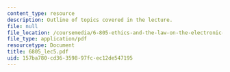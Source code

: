 ```yaml
---
content_type: resource
description: Outline of topics covered in the lecture.
file: null
file_location: /coursemedia/6-805-ethics-and-the-law-on-the-electronic-frontier-fall-2005/157ba780cd36359897fcec12de547195_6805_lec5.pdf
file_type: application/pdf
resourcetype: Document
title: 6805_lec5.pdf
uid: 157ba780-cd36-3598-97fc-ec12de547195
---
```

